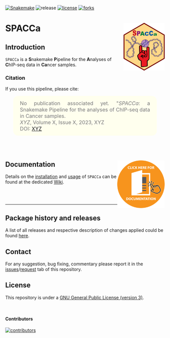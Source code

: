 [![Snakemake](https://img.shields.io/badge/snakemake-≥7.24.0-brightgreen.svg)](https://snakemake.github.io)
![release](https://img.shields.io/github/v/release/sebastian-gregoricchio/SPACCa)
[![license](https://img.shields.io/badge/License-GPLv3-blue.svg)](https://sebastian-gregoricchio.github.io/SPACCa/LICENSE.md/LICENSE)
[![forks](https://img.shields.io/github/forks/sebastian-gregoricchio/SPACCa?style=social)](https://github.com/sebastian-gregoricchio/SPACCa/fork)
<!-- ![update](https://badges.pufler.dev/updated/sebastian-gregoricchio/SPACCa)
![visits](https://badges.pufler.dev/visits/sebastian-gregoricchio/SPACCa)
![downloads](https://img.shields.io/github/downloads/sebastian-gregoricchio/SPACCa/total.svg)--->



# SPACCa [<img src="https://raw.githubusercontent.com/sebastian-gregoricchio/SPACCa/main/resources/SPACCa_logo.svg" align="right" height = 150/>](https://sebastian-gregoricchio.github.io/SPACCa)

## Introduction
`SPACCa` is a **S**nakemake **P**ipeline for the **A**nalyses of **C**hIP-seq data in **Ca**ncer samples.


### Citation
If you use this pipeline, please cite:

<div class="warning" style='padding:2.5%; background-color:#ffffee; color:#787878; margin-left:5%; margin-right:5%; border-radius:15px;'>
<span>
<font size="-0.5">

<div style="margin-left:2%; margin-right:2%; text-align: justify">
No publication associated yet. "<i>SPACCa</i>: a Snakemake Pipeline for the analyses of ChIP-seq data in Cancer samples. <br>
<i>XYZ</i>, Volume X, Issue X, 2023, XYZ <br>
DOI: <a href="https://doi.org/XYZ">XYZ</a>
</div>
</font>

</span>
</div>

<br/><br/>

## Documentation [<img src="https://raw.githubusercontent.com/sebastian-gregoricchio/sebastian-gregoricchio.github.io/main/generic_resources/documentation.svg" align="right" height = 150/>](https://github.com/sebastian-gregoricchio/SPACCa/wiki)
Details on the [installation](https://github.com/sebastian-gregoricchio/SPACCa/wiki/2.-Installation-and-dependencies) and [usage](https://github.com/sebastian-gregoricchio/SPACCa/wiki/3.-Run-the-pipeline) of `SPACCa` can be found at the dedicated [Wiki](https://github.com/sebastian-gregoricchio/SPACCa/wiki/).

<br/><br/>

-----------------
## Package history and releases
A list of all releases and respective description of changes applied could be found [here](https://sebastian-gregoricchio.github.io/SPACCa/NEWS).

## Contact
For any suggestion, bug fixing, commentary please report it in the [issues](https://github.com/sebastian-gregoricchio/SPACCa/issues)/[request](https://github.com/sebastian-gregoricchio/SPACCa/pulls) tab of this repository.

## License
This repository is under a [GNU General Public License (version 3)](https://sebastian-gregoricchio.github.io/SPACCa/LICENSE.md/LICENSE).

<br/>

#### Contributors
[![contributors](https://contrib.rocks/image?repo=sebastian-gregoricchio/SPACCa)](https://sebastian-gregoricchio.github.io/)
